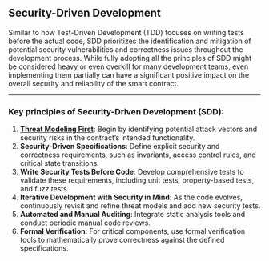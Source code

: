 ## Security-Driven Development
Similar to how Test-Driven Development (TDD) focuses on writing tests before the actual code, SDD prioritizes the identification and mitigation of potential security vulnerabilities and correctness issues throughout the development process. While fully adopting all the principles of SDD might be considered heavy or even overkill for many development teams, even implementing them partially can have a significant positive impact on the overall security and reliability of the smart contract.

---

### Key principles of Security-Driven Development (SDD):
1. **[Threat Modeling First](./actor-based-threat-modeling.md)**: Begin by identifying potential attack vectors and security risks in the contract’s intended functionality.
2. **Security-Driven Specifications**: Define explicit security and correctness requirements, such as invariants, access control rules, and critical state transitions.
3. **Write Security Tests Before Code**: Develop comprehensive tests to validate these requirements, including unit tests, property-based tests, and fuzz tests.
4. **Iterative Development with Security in Mind**: As the code evolves, continuously revisit and refine threat models and add new security tests.
5. **Automated and Manual Auditing**: Integrate static analysis tools and conduct periodic manual code reviews.
6. **Formal Verification**: For critical components, use formal verification tools to mathematically prove correctness against the defined specifications.
